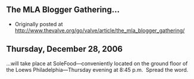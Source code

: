 ## The MLA Blogger Gathering…

 * Originally posted at http://www.thevalve.org/go/valve/article/the_mla_blogger_gathering/

##  Thursday, December 28, 2006 

...will take place at SoleFood—conveniently located on the ground floor of the Loews Philadelphia—Thursday evening at 8:45 p.m.  Spread the word.

